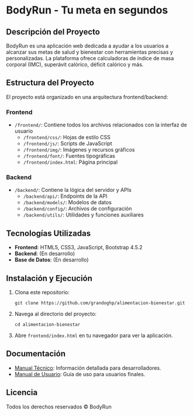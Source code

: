 # BodyRun - Tu meta en segundos

## Descripción del Proyecto

BodyRun es una aplicación web dedicada a ayudar a los usuarios a alcanzar sus metas de salud y bienestar con herramientas precisas y personalizadas. La plataforma ofrece calculadoras de índice de masa corporal (IMC), superávit calórico, déficit calórico y más.

## Estructura del Proyecto

El proyecto está organizado en una arquitectura frontend/backend:

### Frontend
- `/frontend/`: Contiene todos los archivos relacionados con la interfaz de usuario
  - `/frontend/css/`: Hojas de estilo CSS
  - `/frontend/js/`: Scripts de JavaScript
  - `/frontend/img/`: Imágenes y recursos gráficos
  - `/frontend/font/`: Fuentes tipográficas
  - `/frontend/index.html`: Página principal

### Backend
- `/backend/`: Contiene la lógica del servidor y APIs
  - `/backend/api/`: Endpoints de la API
  - `/backend/models/`: Modelos de datos
  - `/backend/config/`: Archivos de configuración
  - `/backend/utils/`: Utilidades y funciones auxiliares

## Tecnologías Utilizadas

- **Frontend**: HTML5, CSS3, JavaScript, Bootstrap 4.5.2
- **Backend**: (En desarrollo)
- **Base de Datos**: (En desarrollo)

## Instalación y Ejecución

1. Clona este repositorio:
   ```
   git clone https://github.com/grandoghp/alimentacion-bienestar.git
   ```

2. Navega al directorio del proyecto:
   ```
   cd alimentacion-bienestar
   ```

3. Abre `frontend/index.html` en tu navegador para ver la aplicación.

## Documentación

- [Manual Técnico](docs/manual_tecnico.md): Información detallada para desarrolladores.
- [Manual de Usuario](docs/manual_usuario.md): Guía de uso para usuarios finales.

## Licencia

Todos los derechos reservados © BodyRun
